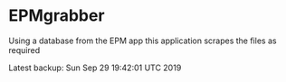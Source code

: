 # EPMgrabber
Using a database from the EPM app this application scrapes the files as required


Latest backup: Sun Sep 29 19:42:01 UTC 2019
